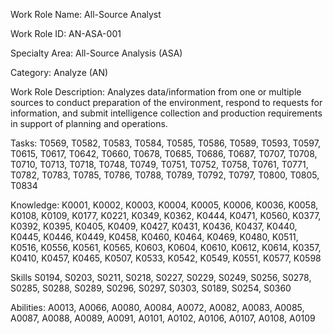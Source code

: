 Work Role Name: All-Source Analyst

Work Role ID: AN-ASA-001

Specialty Area: All-Source Analysis (ASA)

Category: Analyze (AN)

Work Role Description: Analyzes data/information from one or multiple sources to conduct preparation of the environment, respond to requests for information, and submit intelligence collection and production requirements in support of planning and operations.

Tasks: T0569, T0582, T0583, T0584, T0585, T0586, T0589, T0593, T0597, T0615, T0617, T0642, T0660, T0678, T0685, T0686, T0687, T0707, T0708, T0710, T0713, T0718, T0748, T0749, T0751, T0752, T0758, T0761, T0771, T0782, T0783, T0785, T0786, T0788, T0789, T0792, T0797, T0800, T0805, T0834

Knowledge: K0001, K0002, K0003, K0004, K0005, K0006, K0036, K0058, K0108, K0109, K0177, K0221, K0349, K0362, K0444, K0471, K0560, K0377, K0392, K0395, K0405, K0409, K0427, K0431, K0436, K0437, K0440, K0445, K0446, K0449, K0458, K0460, K0464, K0469, K0480, K0511, K0516, K0556, K0561, K0565, K0603, K0604, K0610, K0612, K0614, K0357, K0410, K0457, K0465, K0507, K0533, K0542, K0549, K0551, K0577, K0598

Skills S0194, S0203, S0211, S0218, S0227, S0229, S0249, S0256, S0278, S0285, S0288, S0289, S0296, S0297, S0303, S0189, S0254, S0360

Abilities: A0013, A0066, A0080, A0084, A0072, A0082, A0083, A0085, A0087, A0088, A0089, A0091, A0101, A0102, A0106, A0107, A0108, A0109
